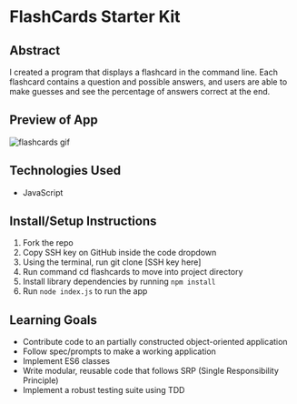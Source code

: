 # FlashCards Starter Kit

## Abstract
I created a program that displays a flashcard in the command line. Each flashcard contains a question and possible answers, and users are able to make guesses and see the percentage of answers correct at the end.

## Preview of App
![flashcards gif](https://giphy.com/embed/XmZLzfCzj42Ath130u)

## Technologies Used
- JavaScript

## Install/Setup Instructions
1. Fork the repo
2. Copy SSH key on GitHub inside the code dropdown
3. Using the terminal, run git clone [SSH key here]
4. Run command cd flashcards to move into project directory
5. Install library dependencies by running `npm install`
6. Run `node index.js` to run the app

## Learning Goals
- Contribute code to an partially constructed object-oriented application
- Follow spec/prompts to make a working application
- Implement ES6 classes
- Write modular, reusable code that follows SRP (Single Responsibility Principle)
- Implement a robust testing suite using TDD